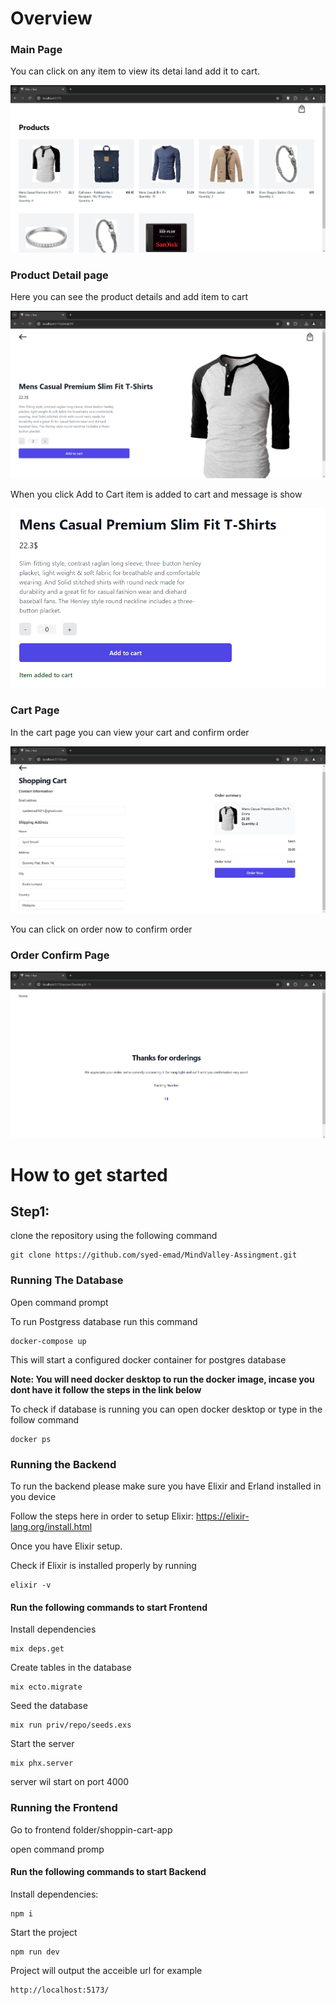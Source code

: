 # Overview 

### Main Page

You can click on any item to view its detai land add it to cart.

![1721586105515](image/README/1721586105515.png)

### Product Detail page

Here you can see the product details and add item to cart

![1721586293304](image/README/1721586293304.png)

When you click Add to Cart item is added to cart and message is show

![1721586339094](image/README/1721586339094.png)

### Cart Page

In the cart page you can view your cart and confirm order

![1721586516443](image/README/1721586516443.png)

You can click on order now to confirm order

### Order Confirm Page

![1721586573539](image/README/1721586573539.png)

# How to get started

## Step1:

clone the repository using the following command

```
git clone https://github.com/syed-emad/MindValley-Assingment.git
```

### Running The Database

Open command prompt

To run Postgress database run this command

```
docker-compose up
```

This will start a configured docker container for postgres database

**Note: You will need docker desktop to run the docker image, incase you dont have it follow the steps in the link below**

To check if database is running you can open docker desktop or type in the follow command

```
docker ps
```

### Running the Backend

To run the backend please make sure you have Elixir and Erland installed in you device

Follow the steps here in order to setup Elixir: https://elixir-lang.org/install.html

Once you have Elixir setup.

Check if Elixir is installed properly by running

```
elixir -v
```

#### Run the following commands to start Frontend

Install dependencies

```
mix deps.get
```

Create tables in the database

```
mix ecto.migrate
```

Seed the database

```
mix run priv/repo/seeds.exs
```

Start the server

```
mix phx.server
```

server wil start on port 4000

### Running the Frontend

Go to frontend folder/shoppin-cart-app

open command promp

#### Run the following commands to start Backend

Install dependencies:

```
npm i
```

Start the project

```
npm run dev
```

Project will output the acceible url for example

```
http://localhost:5173/
```
